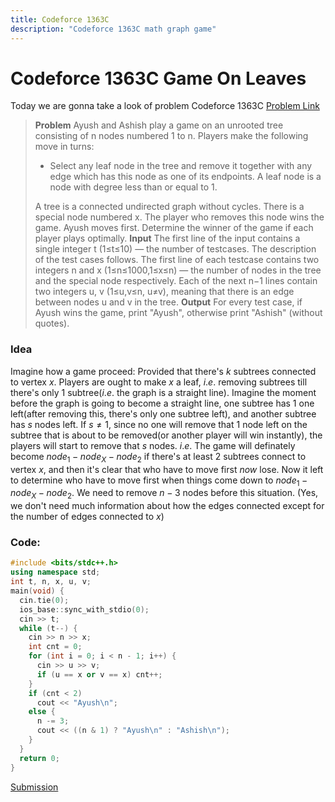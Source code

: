 ```yaml
---
title: Codeforce 1363C
description: "Codeforce 1363C math graph game"
---
```


<!-- toc -->

# Codeforce 1363C Game On Leaves
Today we are gonna take a look of problem Codeforce 1363C
[Problem Link](https://codeforces.com/problemset/problem/1363/C)

> **Problem**
Ayush and Ashish play a game on an unrooted tree consisting of n nodes numbered 1 to n. Players make the following move in turns:
>* Select any leaf node in the tree and remove it together with any edge which has this node as one of its endpoints. A leaf node is a node with degree less than or equal to 1.
>
>A tree is a connected undirected graph without cycles.
There is a special node numbered x. The player who removes this node wins the game.
Ayush moves first. Determine the winner of the game if each player plays optimally.
**Input**
The first line of the input contains a single integer t (1≤t≤10) — the number of testcases. The description of the test cases follows.
The first line of each testcase contains two integers n and x (1≤n≤1000,1≤x≤n) — the number of nodes in the tree and the special node respectively.
Each of the next n−1 lines contain two integers u, v (1≤u,v≤n, u≠v), meaning that there is an edge between nodes u and v in the tree.
**Output**
For every test case, if Ayush wins the game, print "Ayush", otherwise print "Ashish" (without quotes).

### Idea
Imagine how a game proceed: Provided that there's $k$ subtrees connected to vertex $x$. Players are ought to make $x$ a leaf, $i.e.$ removing subtrees till there's only $1$ subtree($i.e.$ the graph is a straight line).
Imagine the moment before the graph is going to become a straight line, one subtree has 1 one left(after removing this, there's only one subtree left), and another subtree has $s$ nodes left. If $s\neq1$, since no one will remove that 1 node left on the subtree that is about to be removed(or another player will win instantly), the players will start to remove that $s$ nodes.
$i.e.$ The game will definately become $node_1-node_X-node_2$ if there's at least 2 subtrees connect to vertex $x$, and then it's clear that who have to move first $now$ lose.
Now it left to determine who have to move first when things come down to $node_1-node_X-node_2$. We need to remove $n-3$ nodes before this situation.
(Yes, we don't need much information about how the edges connected except for the number of edges connected to $x$)
### Code:
```c++
#include <bits/stdc++.h>
using namespace std;
int t, n, x, u, v;
main(void) {
  cin.tie(0);
  ios_base::sync_with_stdio(0);
  cin >> t;
  while (t--) {
    cin >> n >> x;
    int cnt = 0;
    for (int i = 0; i < n - 1; i++) {
      cin >> u >> v;
      if (u == x or v == x) cnt++;
    }
    if (cnt < 2)
      cout << "Ayush\n";
    else {
      n -= 3;
      cout << ((n & 1) ? "Ayush\n" : "Ashish\n");
    }
  }
  return 0;
}
```
[Submission](https://codeforces.com/contest/1363/submission/87274342)